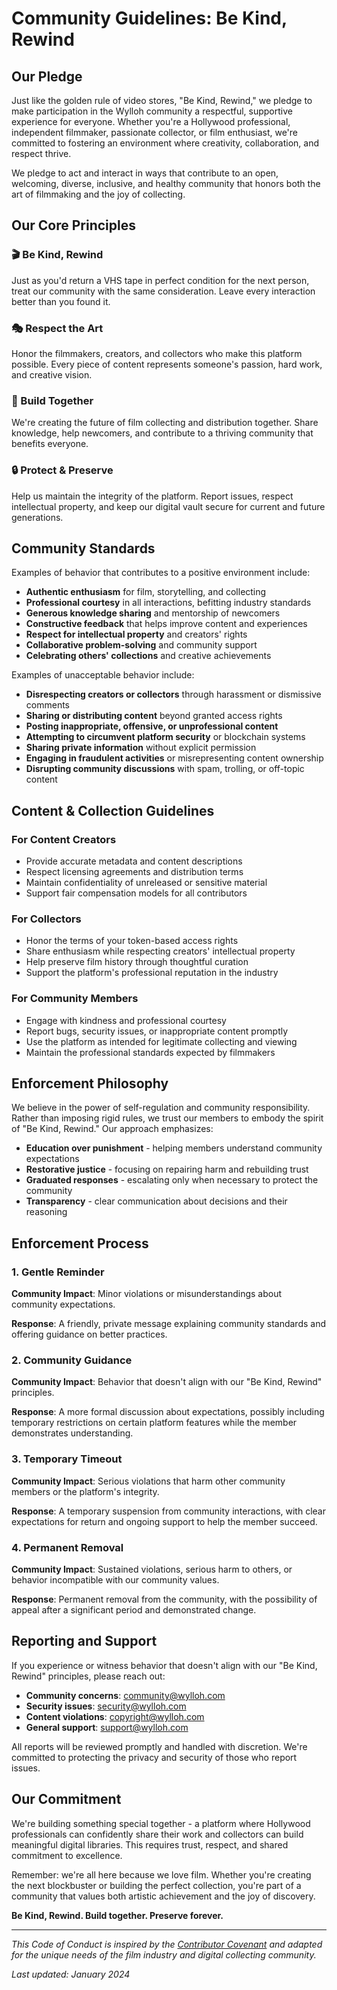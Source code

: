 # Community Guidelines: Be Kind, Rewind

## Our Pledge

Just like the golden rule of video stores, "Be Kind, Rewind," we pledge to make participation in the Wylloh community a respectful, supportive experience for everyone. Whether you're a Hollywood professional, independent filmmaker, passionate collector, or film enthusiast, we're committed to fostering an environment where creativity, collaboration, and respect thrive.

We pledge to act and interact in ways that contribute to an open, welcoming, diverse, inclusive, and healthy community that honors both the art of filmmaking and the joy of collecting.

## Our Core Principles

### 🎬 Be Kind, Rewind
Just as you'd return a VHS tape in perfect condition for the next person, treat our community with the same consideration. Leave every interaction better than you found it.

### 🎭 Respect the Art
Honor the filmmakers, creators, and collectors who make this platform possible. Every piece of content represents someone's passion, hard work, and creative vision.

### 🤝 Build Together
We're creating the future of film collecting and distribution together. Share knowledge, help newcomers, and contribute to a thriving community that benefits everyone.

### 🔒 Protect & Preserve
Help us maintain the integrity of the platform. Report issues, respect intellectual property, and keep our digital vault secure for current and future generations.

## Community Standards

Examples of behavior that contributes to a positive environment include:

* **Authentic enthusiasm** for film, storytelling, and collecting
* **Professional courtesy** in all interactions, befitting industry standards
* **Generous knowledge sharing** and mentorship of newcomers
* **Constructive feedback** that helps improve content and experiences
* **Respect for intellectual property** and creators' rights
* **Collaborative problem-solving** and community support
* **Celebrating others' collections** and creative achievements

Examples of unacceptable behavior include:

* **Disrespecting creators or collectors** through harassment or dismissive comments
* **Sharing or distributing content** beyond granted access rights
* **Posting inappropriate, offensive, or unprofessional content**
* **Attempting to circumvent platform security** or blockchain systems
* **Sharing private information** without explicit permission
* **Engaging in fraudulent activities** or misrepresenting content ownership
* **Disrupting community discussions** with spam, trolling, or off-topic content

## Content & Collection Guidelines

### For Content Creators
* Provide accurate metadata and content descriptions
* Respect licensing agreements and distribution terms
* Maintain confidentiality of unreleased or sensitive material
* Support fair compensation models for all contributors

### For Collectors
* Honor the terms of your token-based access rights
* Share enthusiasm while respecting creators' intellectual property
* Help preserve film history through thoughtful curation
* Support the platform's professional reputation in the industry

### For Community Members
* Engage with kindness and professional courtesy
* Report bugs, security issues, or inappropriate content promptly
* Use the platform as intended for legitimate collecting and viewing
* Maintain the professional standards expected by filmmakers

## Enforcement Philosophy

We believe in the power of self-regulation and community responsibility. Rather than imposing rigid rules, we trust our members to embody the spirit of "Be Kind, Rewind." Our approach emphasizes:

* **Education over punishment** - helping members understand community expectations
* **Restorative justice** - focusing on repairing harm and rebuilding trust
* **Graduated responses** - escalating only when necessary to protect the community
* **Transparency** - clear communication about decisions and their reasoning

## Enforcement Process

### 1. Gentle Reminder
**Community Impact**: Minor violations or misunderstandings about community expectations.

**Response**: A friendly, private message explaining community standards and offering guidance on better practices.

### 2. Community Guidance
**Community Impact**: Behavior that doesn't align with our "Be Kind, Rewind" principles.

**Response**: A more formal discussion about expectations, possibly including temporary restrictions on certain platform features while the member demonstrates understanding.

### 3. Temporary Timeout
**Community Impact**: Serious violations that harm other community members or the platform's integrity.

**Response**: A temporary suspension from community interactions, with clear expectations for return and ongoing support to help the member succeed.

### 4. Permanent Removal
**Community Impact**: Sustained violations, serious harm to others, or behavior incompatible with our community values.

**Response**: Permanent removal from the community, with the possibility of appeal after a significant period and demonstrated change.

## Reporting and Support

If you experience or witness behavior that doesn't align with our "Be Kind, Rewind" principles, please reach out:

* **Community concerns**: community@wylloh.com
* **Security issues**: security@wylloh.com  
* **Content violations**: copyright@wylloh.com
* **General support**: support@wylloh.com

All reports will be reviewed promptly and handled with discretion. We're committed to protecting the privacy and security of those who report issues.

## Our Commitment

We're building something special together - a platform where Hollywood professionals can confidently share their work and collectors can build meaningful digital libraries. This requires trust, respect, and shared commitment to excellence.

Remember: we're all here because we love film. Whether you're creating the next blockbuster or building the perfect collection, you're part of a community that values both artistic achievement and the joy of discovery.

**Be Kind, Rewind. Build together. Preserve forever.**

---

*This Code of Conduct is inspired by the [Contributor Covenant](https://www.contributor-covenant.org) and adapted for the unique needs of the film industry and digital collecting community.*

*Last updated: January 2024* 